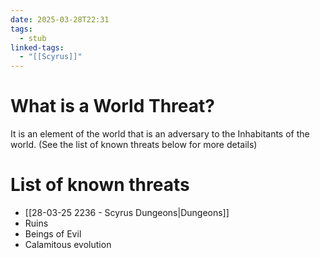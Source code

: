 ```yaml
---
date: 2025-03-28T22:31
tags:
  - stub
linked-tags:
  - "[[Scyrus]]"
---
```

# What is a World Threat?
It is an element of the world that is an adversary to the Inhabitants of the world. (See the list of known threats below for more details)

# List of known threats
- [[28-03-25 2236 - Scyrus Dungeons|Dungeons]]
- Ruins
- Beings of Evil
- Calamitous evolution